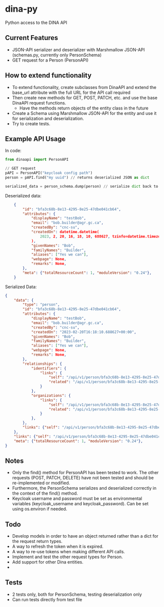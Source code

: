 # dina-py

Python access to the DINA API

## Current Features

* JSON-API serializer and deserializer with Marshmallow JSON-API (schemas.py, currently only PersonSchema)
* GET request for a Person (PersonAPI)

## How to extend functionality 

* To extend functionality, create subclasses from DinaAPI and extend the base_url attribute with the full URL for the API call required
* Then create new methods for GET, POST, PATCH, etc. and use the base DinaAPI request functions.
    * Have the methods return objects of the entity class in the future
* Create a Schema using Marshmallow JSON-API for the entity and use it for serialization and deserialization.
* Try to create tests.

## Example API Usage

In code:
```py
from dinaapi import PersonAPI

// GET request
pAPI = PersonAPI("keycloak config path")
person = pAPI.find("my uuid") // returns deserialized JSON as dict

serialized_data = person_schema.dump(person) // serialize dict back to valid JSON
```

Deserialized data:
```json
    {
        "id": "bfa3c68b-8e13-4295-8e25-47dbe041cb64",
        "attributes": {
            "displayName": "testBob",
            "email": "bob.builder@agr.gc.ca",
            "createdBy": "cnc-su",
            "createdOn": datetime.datetime(
                2023, 2, 20, 16, 18, 10, 688627, tzinfo=datetime.timezone.utc
            ),
            "givenNames": "Bob",
            "familyNames": "Builder",
            "aliases": ["Yes we can"],
            "webpage": None,
            "remarks": None,
        },
        "meta": {"totalResourceCount": 1, "moduleVersion": "0.24"},
    }
```

Serialized Data:
```json
{
    "data": {
        "type": "person",
        "id": "bfa3c68b-8e13-4295-8e25-47dbe041cb64",
        "attributes": {
            "displayName": "testBob",
            "email": "bob.builder@agr.gc.ca",
            "createdBy": "cnc-su",
            "createdOn": "2023-02-20T16:18:10.688627+00:00",
            "givenNames": "Bob",
            "familyNames": "Builder",
            "aliases": ["Yes we can"],
            "webpage": None,
            "remarks": None,
        },
        "relationships": {
            "identifiers": {
                "links": {
                    "self": "/api/v1/person/bfa3c68b-8e13-4295-8e25-47dbe041cb64/relationships/identifiers",
                    "related": "/api/v1/person/bfa3c68b-8e13-4295-8e25-47dbe041cb64/identifiers",
                }
            },
            "organizations": {
                "links": {
                    "self": "/api/v1/person/bfa3c68b-8e13-4295-8e25-47dbe041cb64/relationships/organizations",
                    "related": "/api/v1/person/bfa3c68b-8e13-4295-8e25-47dbe041cb64/organizations",
                }
            },
        },
        "links": {"self": "/api/v1/person/bfa3c68b-8e13-4295-8e25-47dbe041cb64"},
    },
    "links": {"self": "/api/v1/person/bfa3c68b-8e13-4295-8e25-47dbe041cb64"},
    "meta": {"totalResourceCount": 1, "moduleVersion": "0.24"},
}
```

## Notes

* Only the find() method for PersonAPI has been tested to work. The other requests (POST, PATCH, DELETE) have not been tested and should be re-implemented or modified.
* Furthermore, the PersonSchema serializes and deserialized correctly in the context of the find() method.
* Keycloak username and password must be set as environmental variables (keycloak_username and keycloak_password). Can be set using os.environ if needed.

## Todo

* Develop models in order to have an object returned rather than a dict for the request return types.
* A way to refresh the token when it is expired.
* A way to re-use tokens when making different API calls.
* Implement and test the other request types for Person.
* Add support for other Dina entities.
* 
## Tests

* 2 tests only, both for PersonSchema, testing deserialization only
* Can run tests directly from test file
